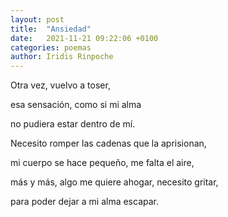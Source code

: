 ```yaml
---
layout: post
title:  "Ansiedad"
date:   2021-11-21 09:22:06 +0100
categories: poemas
author: Iridis Rinpoche
---
```



Otra vez, vuelvo a toser, 

esa sensación, como si mi alma 

no pudiera estar dentro de mí.

Necesito romper las cadenas que la aprisionan,

mi cuerpo se hace pequeño, me falta el aire, 

más y más, algo me quiere ahogar, necesito gritar,

para poder dejar a mi alma escapar.

